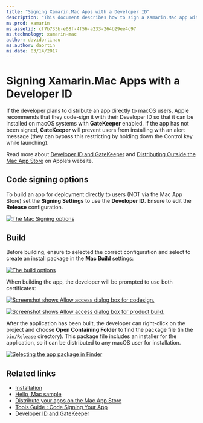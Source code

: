 ```yaml
---
title: "Signing Xamarin.Mac Apps with a Developer ID"
description: "This document describes how to sign a Xamarin.Mac app with a developer ID so that it can be distributed outside of the Mac App Store. It discusses code signing options and building."
ms.prod: xamarin
ms.assetid: cf7b733b-e08f-4f56-a233-264b29ee4c97
ms.technology: xamarin-mac
author: davidortinau
ms.author: daortin
ms.date: 03/14/2017
---
```


# Signing Xamarin.Mac Apps with a Developer ID

If the developer plans to distribute an app directly to macOS
users, Apple recommends that they code-sign it with their Developer ID so that it can be installed on macOS systems with **GateKeeper** enabled. If the app has not been signed, **GateKeeper** will prevent users from installing with an alert message (they can bypass this restricting by holding down the Control key while launching).

Read more about [Developer ID and GateKeeper](https://developer.apple.com/developer-id/) and [Distributing Outside the Mac App Store](https://developer.apple.com/library/content/documentation/IDEs/Conceptual/AppDistributionGuide/Introduction/Introduction.html) on Apple’s
website.

## Code signing options

To build an app for deployment directly to users (NOT via the Mac App
Store) set the **Signing Settings** to use the **Developer ID**. Ensure to edit the **Release** configuration.

 [![The Mac Signing options](signing-images/config02.png)](signing-images/config02.png#lightbox)

## Build

Before building, ensure to selected the correct configuration and select to create an install package in the **Mac Build** settings:

[![The build options](signing-images/config03.png)](signing-images/config03.png#lightbox)

When building the app, the developer will be prompted to use both certificates:

 [![Screenshot shows Allow access dialog box for codesign.](signing-images/image57.png)](signing-images/image57.png#lightbox)

 [![Screenshot shows Allow access dialog box for product build.](signing-images/image58.png)](signing-images/image58.png#lightbox)

After the application has been built, the developer can right-click on the project and choose **Open Containing Folder** to find the package file (in the `bin/Release` directory). This package file includes an
installer for the application, so it can be distributed to any macOS user
for installation.

 [![Selecting the app package in Finder](signing-images/image59.png)](signing-images/image59.png#lightbox)

## Related links

- [Installation](~//mac/get-started/installation.md)
- [Hello, Mac sample](~//mac/get-started/hello-mac.md)
- [Distribute your apps on the Mac App Store](https://developer.apple.com/devcenter/mac/checklist/)
- [Tools Guide : Code Signing Your App](https://developer.apple.com/library/mac/#documentation/ToolsLanguages/Conceptual/OSXWorkflowGuide/CodeSigning/CodeSigning.html)
- [Developer ID and GateKeeper](https://developer.apple.com/developer-id/)

